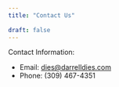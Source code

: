 ```yaml
---
title: "Contact Us"
 
draft: false
---
```


Contact Information:
- Email: dies@darrelldies.com
- Phone: (309) 467-4351

 